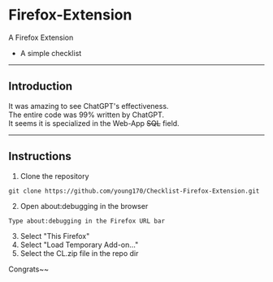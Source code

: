 # Firefox-Extension
A Firefox Extension
* A simple checklist
___
## Introduction
It was amazing to see ChatGPT's effectiveness.<br>
The entire code was 99% written by ChatGPT.<br>
It seems it is specialized in the Web-App ~~SQL~~ field.
___
## Instructions
1. Clone the repository
```
git clone https://github.com/young170/Checklist-Firefox-Extension.git
```
2. Open about:debugging in the browser
```
Type about:debugging in the Firefox URL bar
```
3. Select "This Firefox"
4. Select "Load Temporary Add-on..."
5. Select the CL.zip file in the repo dir

Congrats~~
